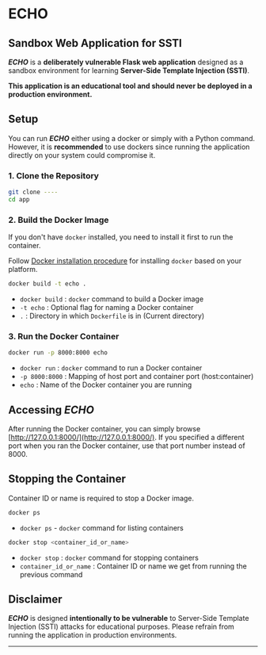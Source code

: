 # ECHO

## Sandbox Web Application for SSTI

***ECHO*** is a **deliberately vulnerable Flask web application** designed as a sandbox environment for learning **Server-Side Template Injection (SSTI)**.

**This application is an educational tool and should never be deployed in a production environment.**

## Setup

You can run ***ECHO*** either using a docker or simply with a Python command. However, it is **recommended** to use dockers since running the application directly on your system could compromise it.  

### 1. Clone the Repository

```bash
git clone ----
cd app
```

### 2. Build the Docker Image

If you don't have `docker` installed, you need to install it first to run the container.  

Follow [Docker installation procedure](https://docs.docker.com/engine/install/) for installing `docker` based on your platform.

```bash
docker build -t echo .
```

- `docker build` : `docker` command to build a Docker image  
- `-t echo` : Optional flag for naming a Docker container
- `.` : Directory in which `Dockerfile` is in (Current directory)

### 3. Run the Docker Container

```bash
docker run -p 8000:8000 echo
```

- `docker run` : `docker` command to run a Docker container
- `-p 8000:8000` : Mapping of host port and container port (host:container)
- `echo` : Name of the Docker container you are running

## Accessing ***ECHO***

After running the Docker container, you can simply browse [http://127.0.0.1:8000/](http://127.0.0.1:8000/). If you specified a different port when you ran the Docker container, use that port number instead of 8000.

## Stopping the Container

Container ID or name is required to stop a Docker image.

```bash
docker ps
```

- `docker ps` - `docker` command for listing containers

```bash
docker stop <container_id_or_name>
```

- `docker stop` : `docker` command for stopping containers
- `container_id_or_name` : Container ID or name we get from running the previous command

## **Disclaimer**

***ECHO*** is designed **intentionally to be vulnerable** to Server-Side Template Injection (SSTI) attacks for educational purposes. Please refrain from running the application in production environments.

---
